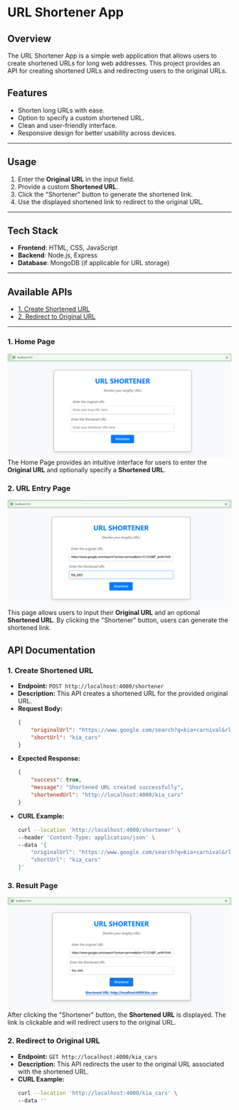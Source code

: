 # URL Shortener App

## Overview
The URL Shortener App is a simple web application that allows users to create shortened URLs for long web addresses. This project provides an API for creating shortened URLs and redirecting users to the original URLs.



## Features  
- Shorten long URLs with ease.  
- Option to specify a custom shortened URL.  
- Clean and user-friendly interface.  
- Responsive design for better usability across devices.  

---

## Usage  
1. Enter the **Original URL** in the input field.  
2. Provide a custom **Shortened URL**.  
3. Click the "Shortener" button to generate the shortened link.  
4. Use the displayed shortened link to redirect to the original URL.  

---

## Tech Stack  
- **Frontend**: HTML, CSS, JavaScript  
- **Backend**: Node.js, Express  
- **Database**: MongoDB (if applicable for URL storage)  

---



## Available APIs
- [1. Create Shortened URL](#1-create-shortened-url)
- [2. Redirect to Original URL](#2-redirect-to-original-url)

---


### 1. Home Page  
![Home Page Screenshot](public/images/home_page.png)  
The Home Page provides an intuitive interface for users to enter the **Original URL** and optionally specify a **Shortened URL**.  




### 2. URL Entry Page  
![URL Page Screenshot](public/images/url.png)  
This page allows users to input their **Original URL** and an optional **Shortened URL**. By clicking the "Shortener" button, users can generate the shortened link.  



## API Documentation

### 1. Create Shortened URL
- **Endpoint:** `POST http://localhost:4000/shortener`
- **Description:** This API creates a shortened URL for the provided original URL.
- **Request Body:**
    ```json
    {
        "originalUrl": "https://www.google.com/search?q=kia+carnival&rlz=1C1CHBF_enIN1049IN1049&oq=&gs_lcrp=EgZjaHJvbWUqCQgBECMYJxjqAjIJCAAQIxgnGOoCMgkIARAjGCcY6gIyCQgCECMYJxjqAjIJCAMQIxgnGOoCMgkIBBAjGCcY6gIyCQgFECMYJxjqAjIJCAYQIxgnGOoCMgkIBxAjGCcY6gLSAQkzMjQ2MWowajeoAgiwAgE&sourceid=chrome&ie=UTF-8",
        "shortUrl": "kia_cars"
    }
    ```
- **Expected Response:**
    ```json
    {
        "success": true,
        "message": "Shortened URL created successfully",
        "shortenedUrl": "http://localhost:4000/kia_cars"
    }
    ```
- **CURL Example:**
    ```bash
    curl --location 'http://localhost:4000/shortener' \
    --header 'Content-Type: application/json' \
    --data '{
        "originalUrl": "https://www.google.com/search?q=kia+carnival&rlz=1C1CHBF_enIN1049IN1049&oq=&gs_lcrp=EgZjaHJvbWUqCQgBECMYJxjqAjIJCAAQIxgnGOoCMgkIARAjGCcY6gIyCQgCECMYJxjqAjIJCAMQIxgnGOoCMgkIBBAjGCcY6gIyCQgFECMYJxjqAjIJCAYQIxgnGOoCMgkIBxAjGCcY6gLSAQkzMjQ2MWowajeoAgiwAgE&sourceid=chrome&ie=UTF-8",
        "shortUrl": "kia_cars"
    }'
    ```


### 3. Result Page  
![Result Page Screenshot](public/images/shortened_result.png)  
After clicking the "Shortener" button, the **Shortened URL** is displayed. The link is clickable and will redirect users to the original URL.  



### 2. Redirect to Original URL
- **Endpoint:** `GET http://localhost:4000/kia_cars`
- **Description:** This API redirects the user to the original URL associated with the shortened URL.
- **CURL Example:**
    ```bash
    curl --location 'http://localhost:4000/kia_cars' \
    --data ''
    ```
